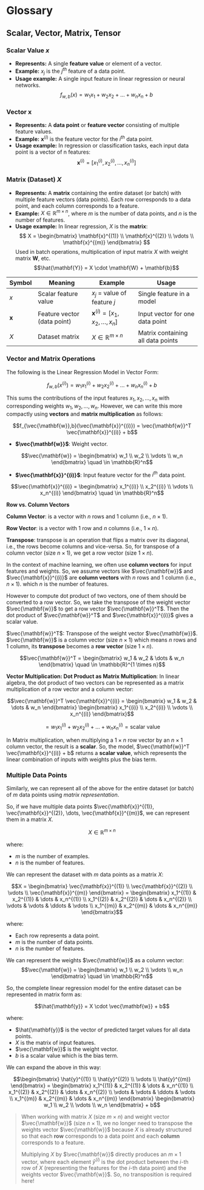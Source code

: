 # Glossary

## Scalar, Vector, Matrix, Tensor
### Scalar Value **$x$**
- **Represents:** A single **feature value** or element of a vector.
- **Example:** $x_j$ is the $j^{th}$ feature of a data point.
- **Usage example:** A single input feature in linear regression or neural networks.
$$f_{w,b}(x) = w_{1}x_{1} + w_{2}x_{2} + \dots + w_{n}x_{n} + b$$


### Vector **$\mathbf{x}$**
- **Represents:** A **data point** or **feature vector** consisting of multiple feature values.
- **Example:** $\mathbf{x}^{(i)}$ is the feature vector for the $i^{th}$ data point.
- **Usage example:** In regression or classification tasks, each input data point is a vector of n features:
$$\mathbf{x}^{(i)} = [x_1^{(i)}, x_2^{(i)}, \dots, x_n^{(i)}]$$


### Matrix (Dataset) $X$
- **Represents:** A **matrix** containing the entire dataset (or batch) with multiple feature vectors (data points). Each row corresponds to a data point, and each column corresponds to a feature.
- **Example:** $X \in \mathbb{R}^{m \times n}$, where $m$ is the number of data points, and $n$ is the number of features.
- **Usage example:** In linear regression, $X$ is the **matrix**:
 $$
    X =
    \begin{bmatrix}
    \mathbf{x}^{(1)} \\
    \mathbf{x}^{(2)} \\
    \vdots \\
    \mathbf{x}^{(m)}
    \end{bmatrix}
 $$
Used in batch operations, multiplication of input matrix $X$ with weight matrix $\mathbf{W}$, etc.
$$\hat{\mathbf{Y}} = X \cdot \mathbf{W} + \mathbf{b}$$


|Symbol|Meaning|Example|Usage|
|-|-|-|-|
| $x$ | Scalar feature value | $x_j$ = value of feature $j$ | Single feature in a model |
| $\mathbf{x}$ | Feature vector (data point) | $\mathbf{x}^{(i)} = [x_1, x_2, \dots, x_n]$ | Input vector for one data point |
| $X$ | Dataset matrix | $X \in \mathbb{R}^{m \times n}$ | Matrix containing all data points |


### Vector and Matrix Operations

The following is the Linear Regression Model in Vector Form:

$$f_{w,b}(x^{(i)}) = w_1 x_1^{(i)} + w_2 x_2^{(i)} + \dots + w_n x_n^{(i)} + b$$

This sums the contributions of the input features $x_1, x_2, \dots, x_n$ with corresponding weights $w_1, w_2, \dots, w_n$. However, we can write this more compactly using **vectors** and **matrix multiplication** as follows:


$$f_{\vec{\mathbf{w}},b}(\vec{\mathbf{x}}^{(i)}) = \vec{\mathbf{w}}^T \vec{\mathbf{x}}^{(i)} + b$$

- **$\vec{\mathbf{w}}$**: Weight vector.

$$\vec{\mathbf{w}} = \begin{bmatrix} w_1 \\ w_2 \\ \vdots \\ w_n \end{bmatrix} \quad \in \mathbb{R}^n$$

- **$\vec{\mathbf{x}}^{(i)}$**: Input feature vector for the $i^{th}$ data point.

$$\vec{\mathbf{x}}^{(i)} = \begin{bmatrix} x_1^{(i)} \\ x_2^{(i)} \\ \vdots \\ x_n^{(i)} \end{bmatrix} \quad \in \mathbb{R}^n$$

**Row vs. Column Vectors**

**Column Vector**: is a vector with $n$ rows and 1 column (i.e., $n \times 1$).

**Row Vector**: is a vector with 1 row and $n$ columns (i.e., $1 \times n$).

**Transpose**: transpose is an operation that flips a matrix over its diagonal, i.e., the rows become columns and vice-versa. So, for transpose of a column vector (size $n \times 1$), we get a row vector (size $1 \times n$).

In the context of machine learning, we often use **column vectors** for input features and weights. So, we assume vectors like $\vec{\mathbf{w}}$ and $\vec{\mathbf{x}}^{(i)}$ are **column vectors** with $n$ rows and 1 column (i.e., $n \times 1$). which $n$ is the number of features.

However to compute dot product of two vectors, one of them should be converted to a row vector. So, we take the transpose of the weight vector $\vec{\mathbf{w}}$ to get a row vector $\vec{\mathbf{w}}^T$. Then the dot product of $\vec{\mathbf{w}}^T$ and $\vec{\mathbf{x}}^{(i)}$ gives a scalar value.

$\vec{\mathbf{w}}^T$: Transpose of the weight vector $\vec{\mathbf{w}}$. $\vec{\mathbf{w}}$ is a column vector (size $n \times 1$) which means $n$ rows and $1$ column, its **transpose** becomes a **row vector** (size $1 \times n$).

$$\vec{\mathbf{w}}^T = \begin{bmatrix} w_1 & w_2 & \dots & w_n \end{bmatrix} \quad \in \mathbb{R}^{1 \times n}$$


**Vector Multiplication: Dot Product as Matrix Multiplication**: In linear algebra, the dot product of two vectors can be represented as a matrix multiplication of a row vector and a column vector:

$$\vec{\mathbf{w}}^T \vec{\mathbf{x}}^{(i)} =  \begin{bmatrix} w_1 & w_2 & \dots & w_n \end{bmatrix} \begin{bmatrix} x_1^{(i)} \\ x_2^{(i)} \\ \vdots \\ x_n^{(i)} \end{bmatrix}$$

$$= w_1 x_1^{(i)} + w_2 x_2^{(i)} + \dots + w_n x_n^{(i)} = \text{scalar value}$$

In Matrix multiplication, when multiplying a $1 \times n$ row vector by an $n \times 1$ column vector, the result is a **scalar**. So, the model, $\vec{\mathbf{w}}^T \vec{\mathbf{x}}^{(i)} + b$ returns a **scalar value**, which represents the linear combination of inputs with weights plus the bias term.


### **Multiple Data Points**
Similarly, we can represent all of the above for the entire dataset (or batch) of $m$ data points using _matrix representation_.

So, if we have multiple data points $\vec{\mathbf{x}}^{(1)}, \vec{\mathbf{x}}^{(2)}, \dots, \vec{\mathbf{x}}^{(m)}$, we can represent them in a matrix $X$.

$$X \in \mathbb{R}^{m \times n}$$

where:
- $m$ is the number of examples.
- $n$ is the number of features.


We can represent the dataset with $m$ data points as a matrix $X$:

$$X = \begin{bmatrix} \vec{\mathbf{x}}^{(1)} \\ \vec{\mathbf{x}}^{(2)} \\ \vdots \\ \vec{\mathbf{x}}^{(m)} \end{bmatrix} = \begin{bmatrix} x_1^{(1)} & x_2^{(1)} & \dots & x_n^{(1)} \\ x_1^{(2)} & x_2^{(2)} & \dots & x_n^{(2)} \\ \vdots & \vdots & \ddots & \vdots \\ x_1^{(m)} & x_2^{(m)} & \dots & x_n^{(m)} \end{bmatrix}$$

where:
- Each row represents a data point.
- $m$ is the number of data points.
- $n$ is the number of features.

We can represent the weights $\vec{\mathbf{w}}$ as a column vector:
$$\vec{\mathbf{w}} = \begin{bmatrix} w_1 \\ w_2 \\ \vdots \\ w_n \end{bmatrix} \quad \in \mathbb{R}^n$$


So, the complete linear regression model for the entire dataset can be represented in matrix form as:

$$\hat{\mathbf{y}} = X \cdot \vec{\mathbf{w}} + b$$

where:
- $\hat{\mathbf{y}}$ is the vector of predicted target values for all data points.
- $X$ is the matrix of input features.
- $\vec{\mathbf{w}}$ is the weight vector.
- $b$ is a scalar value which is the bias term.


We can expand the above in this way:

$$\begin{bmatrix} \hat{y}^{(1)} \\ \hat{y}^{(2)} \\ \vdots \\ \hat{y}^{(m)} \end{bmatrix} = \begin{bmatrix} x_1^{(1)} & x_2^{(1)} & \dots & x_n^{(1)} \\ x_1^{(2)} & x_2^{(2)} & \dots & x_n^{(2)} \\ \vdots & \vdots & \ddots & \vdots \\ x_1^{(m)} & x_2^{(m)} & \dots & x_n^{(m)} \end{bmatrix} \begin{bmatrix} w_1 \\ w_2 \\ \vdots \\ w_n \end{bmatrix} + b$$

> When working with matrix $X$ (size $m \times n$) and weight vector $\vec{\mathbf{w}}$ (size $n \times 1$), we no longer need to transpose the weights vector $\vec{\mathbf{w}}$ because $X$ is already structured so that each **row** corresponds to a data point and each **column** corresponds to a feature.
>
> Multiplying $X$ by $\vec{\mathbf{w}}$ directly produces an $m \times 1$ vector, where each element $\hat{y}^{(i)}$ is the dot product between the $i$-th row of $X$ (representing the features for the $i$-th data point) and the weights vector $\vec{\mathbf{w}}$. So, no transposition is required here!

